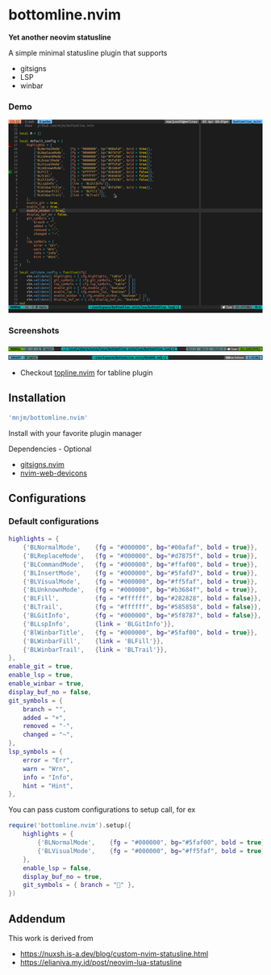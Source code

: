 # bottomline.nvim
**Yet another neovim statusline**

A simple minimal statusline plugin that supports
- gitsigns
- LSP
- winbar

### Demo
![Demo Gif](https://github.com/mnjm/github-media-repo/blob/ddf5161d67e9d15606602c8089d30a93dcddf70a/bottomline.nvim/demo.gif)
### Screenshots
![Demo image](https://github.com/mnjm/github-media-repo/blob/6a351736a158012ff40b008895c2a308e5aa4bdb/bottomline.nvim/1.png)
![Demo image](https://github.com/mnjm/github-media-repo/blob/6a351736a158012ff40b008895c2a308e5aa4bdb/bottomline.nvim/2.png)

- Checkout [topline.nvim](https://github.com/mnjm/topline.nvim) for tabline plugin

## Installation

```lua
'mnjm/bottomline.nvim'
```
Install with your favorite plugin manager

Dependencies - Optional
- [gitsigns.nvim](https://github.com/lewis6991/gitsigns.nvim)
- [nvim-web-devicons](https://github.com/nvim-tree/nvim-web-devicons)

## Configurations

### Default configurations

```lua
highlights = {
    {'BLNormalMode',    {fg = "#000000", bg="#00afaf", bold = true}},
    {'BLReplaceMode',   {fg = "#000000", bg="#d7875f", bold = true}},
    {'BLCommandMode',   {fg = "#000000", bg="#ffaf00", bold = true}},
    {'BLInsertMode',    {fg = "#000000", bg="#5fafd7", bold = true}},
    {'BLVisualMode',    {fg = "#000000", bg="#ff5faf", bold = true}},
    {'BLUnknownMode',   {fg = "#000000", bg="#b3684f", bold = true}},
    {'BLFill',          {fg = "#ffffff", bg="#282828", bold = false}},
    {'BLTrail',         {fg = "#ffffff", bg="#585858", bold = false}},
    {'BLGitInfo',       {fg = "#000000", bg="#5f8787", bold = false}},
    {'BLLspInfo',       {link = 'BLGitInfo'}},
    {'BlWinbarTitle',   {fg = "#000000", bg="#5faf00", bold = true}},
    {'BLWinbarFill',    {link = 'BLFill'}},
    {'BLWinbarTrail',   {link = 'BLTrail'}},
},
enable_git = true,
enable_lsp = true,
enable_winbar = true,
display_buf_no = false,
git_symbols = {
    branch = "",
    added = "+",
    removed = "-",
    changed = "~",
},
lsp_symbols = {
    error = "Err",
    warn = "Wrn",
    info = "Info",
    hint = "Hint",
},
```

You can pass custom configurations to setup call, for ex

```lua
require('bottomline.nvim').setup({
    highlights = {
        {'BLNormalMode',    {fg = "#000000", bg="#5faf00", bold = true}},
        {'BLVisualMode',    {fg = "#000000", bg="#ff5faf", bold = true}},
    },
    enable_lsp = false,
    display_buf_no = true,
    git_symbols = { branch = "" },
})
```

## Addendum
This work is derived from
- https://nuxsh.is-a.dev/blog/custom-nvim-statusline.html
- https://elianiva.my.id/post/neovim-lua-statusline

